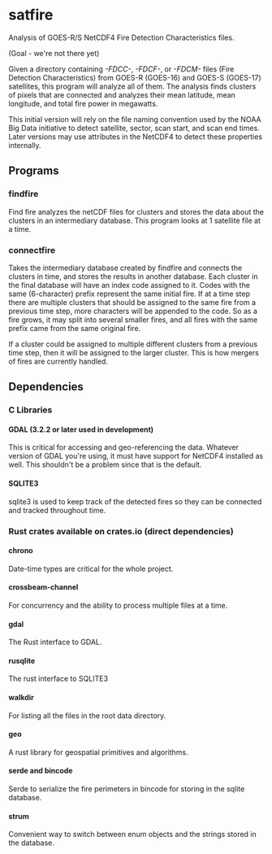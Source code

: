 # satfire
Analysis of GOES-R/S NetCDF4 Fire Detection Characteristics files.

(Goal - we're not there yet)

Given a directory containing *-FDCC-*, *-FDCF-*, or *-FDCM-* files (Fire Detection Characteristics)
from GOES-R (GOES-16) and GOES-S (GOES-17) satellites, this program will analyze all of them. 
The analysis finds clusters of pixels that are connected and analyzes their mean latitude, mean
longitude, and total fire power in megawatts.

This initial version will rely on the file naming convention used by the NOAA Big Data initiative 
to detect satellite, sector, scan start, and scan end times. Later versions may use attributes in
the NetCDF4 to detect these properties internally.

## Programs

### findfire
 Find fire analyzes the netCDF files for clusters and stores the data about the clusters in an
 intermediary database. This program looks at 1 satellite file at a time.

### connectfire
 Takes the intermediary database created by findfire and connects the clusters in time, and stores 
 the results in another database. Each cluster in the final database will have an index code 
 assigned to it. Codes with the same (6-character) prefix represent the same initial fire. 
 If at a time step there are multiple clusters that should be assigned to the same fire from a
 previous time step, more characters will be appended to the code. So as a fire grows, it may split
 into several smaller fires, and all fires with the same prefix came from the same original fire.

 If a cluster could be assigned to multiple different clusters from a previous time step, then it 
 will be assigned to the larger cluster. This is how mergers of fires are currently handled.

## Dependencies

### C Libraries

#### GDAL (3.2.2 or later used in development)
 This is critical for accessing and geo-referencing the data. Whatever version of GDAL you're using,
 it must have support for NetCDF4 installed as well. This shouldn't be a problem since that is the
 default.

#### SQLITE3
 sqlite3 is used to keep track of the detected fires so they can be connected and tracked throughout
 time.

### Rust crates available on crates.io (direct dependencies)

#### chrono
 Date-time types are critical for the whole project.

#### crossbeam-channel
 For concurrency and the ability to process multiple files at a time.

#### gdal
 The Rust interface to GDAL.

#### rusqlite
 The rust interface to SQLITE3

#### walkdir
 For listing all the files in the root data directory. 

#### geo
 A rust library for geospatial primitives and algorithms.

#### serde and bincode
 Serde to serialize the fire perimeters in bincode for storing in the sqlite database.

#### strum
 Convenient way to switch between enum objects and the strings stored in the database.

